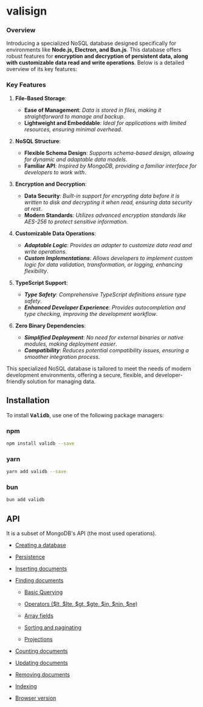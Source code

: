 # valisign

### Overview

Introducing a specialized NoSQL database designed specifically for environments like **Node.js, Electron, and Bun.js**. This database offers robust features for **encryption and decryption of persistent data, along with customizable data read and write operations**. Below is a detailed overview of its key features:

### Key Features

1. **File-Based Storage**:
   - **Ease of Management**: *Data is stored in files, making it straightforward to manage and backup*.
   - **Lightweight and Embeddable**: *Ideal for applications with limited resources, ensuring minimal overhead*.

2. **NoSQL Structure**:
   - **Flexible Schema Design**: *Supports schema-based design, allowing for dynamic and adaptable data models*.
   - **Familiar API**: *Inspired by MongoDB, providing a familiar interface for developers to work with*.

3. **Encryption and Decryption**:
   - **Data Security**: *Built-in support for encrypting data before it is written to disk and decrypting it when read, ensuring data security at rest*.
   - **Modern Standards**: *Utilizes advanced encryption standards like AES-256 to protect sensitive information*.

4. **Customizable Data Operations**:
   - ***Adaptable Logic***: *Provides an adapter to customize data read and write operations*.
   - ***Custom Implementations***: *Allows developers to implement custom logic for data validation, transformation, or logging, enhancing flexibility*.

5. **TypeScript Support**:
   - ***Type Safety***: *Comprehensive TypeScript definitions ensure type safety*.
   - ***Enhanced Developer Experience***: *Provides autocompletion and type checking, improving the development workflow*.

6. **Zero Binary Dependencies**:
   - ***Simplified Deployment***: *No need for external binaries or native modules, making deployment easier*.
   - ***Compatibility***: *Reduces potential compatibility issues, ensuring a smoother integration process*.

This specialized NoSQL database is tailored to meet the needs of modern development environments, offering a secure, flexible, and developer-friendly solution for managing data.


## Installation
To install <kbd>**Validb**</kbd>, use one of the following package managers:

### npm
```bash
npm install validb --save
```

### yarn
```bash
yarn add validb --save
```

### bun
```bash
bun add validb
```

## API

It is a subset of MongoDB's API (the most used operations).


* <a href="#creating-a-database">Creating a database</a>

* <a href="#persistence">Persistence</a>

* <a href="#inserting-documents">Inserting documents</a>

* <a href="#finding-documents">Finding documents</a>

  * <a href="#basic-querying">Basic Querying</a>

  * <a href="#operators-lt-lte-gt-gte-in-nin-ne">Operators ($lt, $lte, $gt, $gte, $in, $nin, $ne)</a>

  * <a href="#array-fields">Array fields</a>

  * <a href="#sorting-and-paginating">Sorting and paginating</a>

  * <a href="#projections">Projections</a>

* <a href="#counting-documents">Counting documents</a>

* <a href="#updating-documents">Updating documents</a>

* <a href="#removing-documents">Removing documents</a>

* <a href="#indexing">Indexing</a>

* <a href="#browser-version">Browser version</a>

